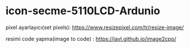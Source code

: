 # icon-secme-5110LCD-Ardunio

pixel ayarlayıcı(set pixels): https://www.resizepixel.com/tr/resize-image/

resimi code yapma(image to code) : https://javl.github.io/image2cpp/
